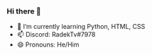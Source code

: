 ### Hi there 👋

- 🌱 I’m currently learning Python, HTML, CSS
- 📫 Discord: RadekTv#7978
- 😄 Pronouns: He/Him
